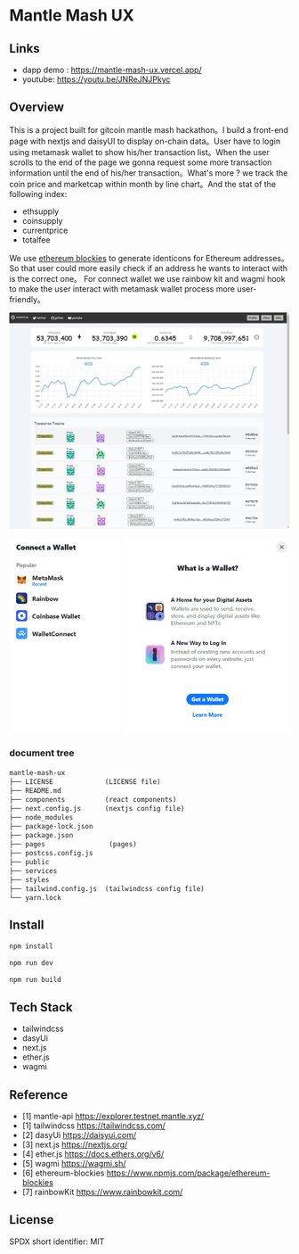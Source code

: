 # Mantle Mash UX

## Links

- dapp demo : <https://mantle-mash-ux.vercel.app/>
- youtube: <https://youtu.be/JNReJNJPkyc>

## Overview

This is a project built for gitcoin mantle mash hackathon。I build a front-end page with nextjs and daisyUI to display on-chain data。User have to login using metamask wallet to show his/her transaction list。When the user scrolls to the end of the page we gonna request some more transaction information until the end of his/her transaction。What's more ? we track the coin price and marketcap within month by line chart。And the stat of the following index:

- ethsupply
- coinsupply
- currentprice
- totalfee

We use [ethereum blockies](https://github.com/ethereum/blockies) to generate identicons for Ethereum addresses。So that user could more easily check if an address he wants to interact with is the correct one。
For connect wallet we use rainbow kit and wagmi hook to make the user interact with metamask wallet process more user-friendly。

![alt ""](/public/overview.png)

![alt ""](/public/wallet.png)

### document tree

```
mantle-mash-ux
├── LICENSE             (LICENSE file)
├── README.md
├── components          (react components)
├── next.config.js      (nextjs config file)
├── node_modules
├── package-lock.json
├── package.json
├── pages                (pages)
├── postcss.config.js
├── public
├── services
├── styles
├── tailwind.config.js  (tailwindcss config file)
└── yarn.lock

```

## Install

```shell
npm install
```

```shell
npm run dev
```

```shell
npm run build
```

## Tech Stack

- tailwindcss
- dasyUi
- next.js
- ether.js
- wagmi

## Reference

- [1] mantle-api <https://explorer.testnet.mantle.xyz/>
- [1] tailwindcss <https://tailwindcss.com/>
- [2] dasyUi <https://daisyui.com/>
- [3] next.js <https://nextjs.org/>
- [4] ether.js <https://docs.ethers.org/v6/>
- [5] wagmi <https://wagmi.sh/>
- [6] ethereum-blockies <https://www.npmjs.com/package/ethereum-blockies>
- [7] rainbowKit <https://www.rainbowkit.com/>

## License

SPDX short identifier: MIT
